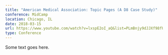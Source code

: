 ```yaml
---
title: "American Medical Association: Topic Pages (A D8 Case Study)"
conference: MidCamp
location: Chicago, IL
date: 2018-03-15
url: https://www.youtube.com/watch?v=lxspE2oI_aQ&list=PLmBnjy9dJJXf98fUZinsWtZKuX0K4myIi&index=23&t=0s
type: Conference
---
```


Some text goes here.